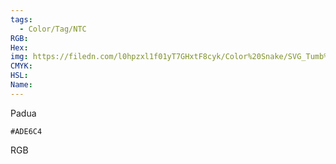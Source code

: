 ```yaml
---
tags:
  - Color/Tag/NTC
RGB:
Hex:
img: https://filedn.com/l0hpzxl1f01yT7GHxtF8cyk/Color%20Snake/SVG_Tumb%20Mass%20No%20Name/ADE6C4.svg
CMYK:
HSL:
Name:
---
```

Padua
```palette
#ADE6C4
```
RGB
